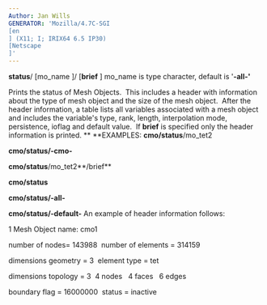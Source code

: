 ```yaml
---
Author: Jan Wills
GENERATOR: 'Mozilla/4.7C-SGI 
[en
] (X11; I; IRIX64 6.5 IP30) 
[Netscape
]'
---
```


**status**/
[mo\_name
]/
[**brief**
]
mo\_name is type character, default is '**-all-'**

Prints the status of Mesh Objects.  This includes a header with
information about the type of mesh object and the size of the mesh
object.  After the header information, a table lists all variables
associated with a mesh object and includes the variable's type, rank,
length, interpolation mode, persistence, ioflag and default value.  If
**brief** is specified only the header information is printed.
** **EXAMPLES:
**cmo/status**/mo\_tet2

**cmo/status/-cmo-**

**cmo/status**/mo\_tet2**/brief**

**cmo/status**

**cmo/status/-all-**

**cmo/status/-default-**
An example of header information follows:

1 Mesh Object name: cmo1

number of nodes= 143988  number of elements = 314159

dimensions geometry = 3  element type = tet

dimensions topology = 3  4 nodes   4 faces   6 edges

boundary flag = 16000000  status = inactive
